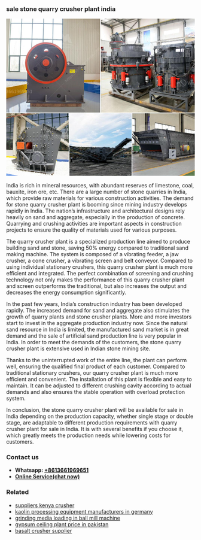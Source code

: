 <h3>sale stone quarry crusher plant india</h3><img src='1708663591.jpg' alt=''><p>India is rich in mineral resources, with abundant reserves of limestone, coal, bauxite, iron ore, etc. There are a large number of stone quarries in India, which provide raw materials for various construction activities. The demand for stone quarry crusher plant is booming since mining industry develops rapidly in India. The nation’s infrastructure and architectural designs rely heavily on sand and aggregate, especially in the production of concrete. Quarrying and crushing activities are important aspects in construction projects to ensure the quality of materials used for various purposes.</p><p>The quarry crusher plant is a specialized production line aimed to produce building sand and stone, saving 50% energy compared to traditional sand making machine. The system is composed of a vibrating feeder, a jaw crusher, a cone crusher, a vibrating screen and belt conveyor. Compared to using individual stationary crushers, this quarry crusher plant is much more efficient and integrated. The perfect combination of screening and crushing technology not only makes the performance of this quarry crusher plant and screen outperforms the traditional, but also increases the output and decreases the energy consumption significantly.</p><p>In the past few years, India’s construction industry has been developed rapidly. The increased demand for sand and aggregate also stimulates the growth of quarry plants and stone crusher plants. More and more investors start to invest in the aggregate production industry now. Since the natural sand resource in India is limited, the manufactured sand market is in great demand and the sale of artificial sand production line is very popular in India. In order to meet the demands of the customers, the stone quarry crusher plant is extensive used in Indian stone mining site.</p><p>Thanks to the uninterrupted work of the entire line, the plant can perform well, ensuring the qualified final product of each customer. Compared to traditional stationary crushers, our quarry crusher plant is much more efficient and convenient. The installation of this plant is flexible and easy to maintain. It can be adjusted to different crushing cavity according to actual demands and also ensures the stable operation with overload protection system. </p><p>In conclusion, the stone quarry crusher plant will be available for sale in India depending on the production capacity, whether single stage or double stage, are adaptable to different production requirements with quarry crusher plant for sale in India. It is with several benefits if you choose it, which greatly meets the production needs while lowering costs for customers.</p><h3>Contact us</h3><ul><li><strong>Whatsapp:&nbsp;<a href="https://wa.me/8613661969651">+8613661969651</a></strong></li><li><a href="https://swt.shibang-china.com/?git&amp;zhl&amp;sale stone quarry crusher plant india"><strong>Online Service(chat now)</strong></a></li></ul><h3>Related</h3><ul><li><a href='suppliers kenya crusher.md'>suppliers kenya crusher</a></li><li><a href='kaolin processing equipment manufacturers in germany.md'>kaolin processing equipment manufacturers in germany</a></li><li><a href='grinding media loading in ball mill machine.md'>grinding media loading in ball mill machine</a></li><li><a href='gypsum ceiling plant price in pakistan.md'>gypsum ceiling plant price in pakistan</a></li><li><a href='basalt crusher supplier.md'>basalt crusher supplier</a></li></ul>